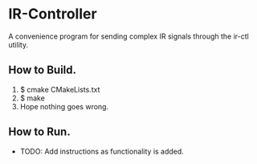 # IR-Controller
A convenience program for sending complex IR signals through the ir-ctl utility.

## How to Build.
1. $ cmake CMakeLists.txt
2. $ make
3. Hope nothing goes wrong.

## How to Run.
* TODO: Add instructions as functionality is added.
